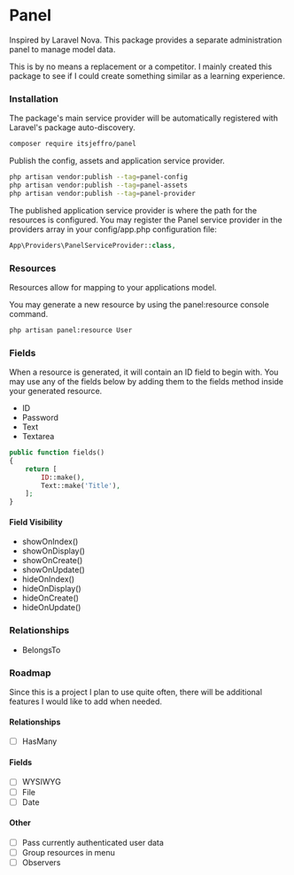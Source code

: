 # Panel
Inspired by Laravel Nova. This package provides a separate administration panel to manage model data.

This is by no means a replacement or a competitor. I mainly created this package to see if I could create 
something similar as a learning experience.

### Installation
The package's main service provider will be automatically registered with Laravel's package auto-discovery.

```bash
composer require itsjeffro/panel
```

Publish the config, assets and application service provider.
```bash
php artisan vendor:publish --tag=panel-config
php artisan vendor:publish --tag=panel-assets
php artisan vendor:publish --tag=panel-provider
```

The published application service provider is where the path for the resources is configured. You may register the Panel service 
provider in the providers array in your config/app.php configuration file:

```php
App\Providers\PanelServiceProvider::class,
```

### Resources
Resources allow for mapping to your applications model.

You may generate a new resource by using the panel:resource console command.

```bash
php artisan panel:resource User
```

### Fields

When a resource is generated, it will contain an ID field to begin with. You may use any of the fields below by adding them
to the fields method inside your generated resource.

- ID
- Password
- Text
- Textarea

```php
public function fields()
{
    return [
        ID::make(),
        Text::make('Title'),
    ];
}
```

#### Field Visibility

- showOnIndex()
- showOnDisplay()
- showOnCreate()
- showOnUpdate()
- hideOnIndex()
- hideOnDisplay()
- hideOnCreate()
- hideOnUpdate()

### Relationships

- BelongsTo

### Roadmap

Since this is a project I plan to use quite often, there will be additional features I would like to add when needed.

#### Relationships

- [ ] HasMany

#### Fields

- [ ] WYSIWYG
- [ ] File
- [ ] Date

#### Other

- [ ] Pass currently authenticated user data
- [ ] Group resources in menu
- [ ] Observers

